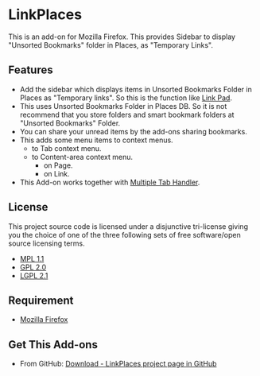 LinkPlaces
==========

This is an add-on for Mozilla Firefox. This provides Sidebar to display "Unsorted Bookmarks" folder in Places, as "Temporary Links".

Features
--------

* Add the sidebar which displays items in Unsorted Bookmarks Folder in Places as "Temporary links". So this is the function like [Link Pad](https://addons.mozilla.org/firefox/addon/link-pad/ "Link Pad :: Add-ons for Firefox").
* This uses Unsorted Bookmarks Folder in Places DB. So it is not recommend that you store folders and smart bookmark folders at "Unsorted Bookmarks" Folder.
* You can share your unread items by the add-ons sharing bookmarks.
* This adds some menu items to context menus.
  * to Tab context menu.
  * to Content-area context menu.
    * on Page.
    * on Link.
* This Add-on works together with [Multiple Tab Handler](https://addons.mozilla.org/firefox/addon/multiple-tab-handler/ "Multiple Tab Handler :: Add-ons for Firefox").

License
-------

This project source code is licensed under a disjunctive tri-license giving you the choice of one of the three following sets of free software/open source licensing terms.

 * [MPL 1.1](http://www.mozilla.org/MPL/MPL-1.1.html "Mozilla Public License, version 1.1")
 * [GPL 2.0](http://www.gnu.org/licenses/gpl-2.0.html "GNU General Public License, version 2.0")
 * [LGPL 2.1](http://www.gnu.org/licenses/lgpl-2.1.html "GNU Lesser General Public License, version 2.1")

Requirement
-----------

 * [Mozilla Firefox](http://www.mozilla.com/firefox/)

Get This Add-ons
----------------
 * From GitHub: [Download - LinkPlaces project page in GitHub ](http://github.com/saneyuki/LinkPlaces/downloads)